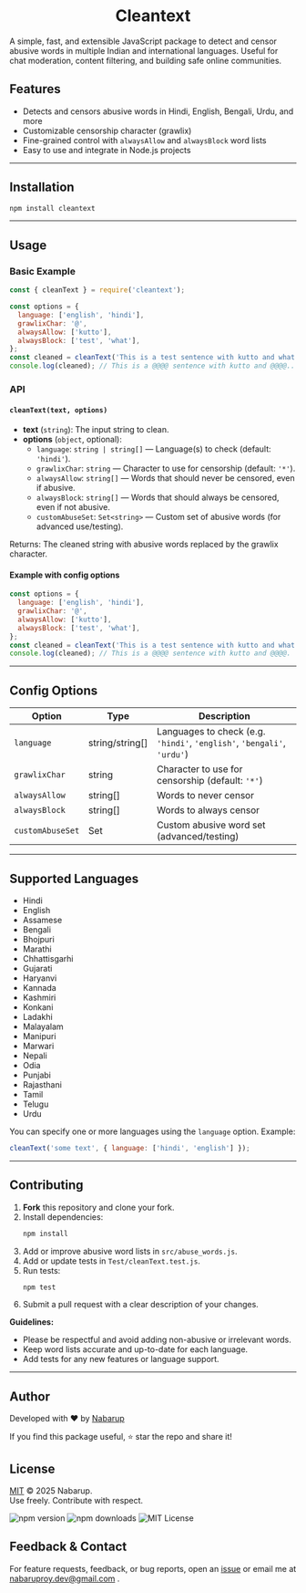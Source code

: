 <div align="center">
 <h1>Cleantext</h1>
</div>

A simple, fast, and extensible JavaScript package to detect and censor abusive words in multiple Indian and international languages. Useful for chat moderation, content filtering, and building safe online communities.

## Features
- Detects and censors abusive words in Hindi, English, Bengali, Urdu, and more
- Customizable censorship character (grawlix)
- Fine-grained control with `alwaysAllow` and `alwaysBlock` word lists
- Easy to use and integrate in Node.js projects

---

## Installation

```sh
npm install cleantext
```

---

## Usage

### Basic Example
```js
const { cleanText } = require('cleantext');

const options = {
  language: ['english', 'hindi'],
  grawlixChar: '@',
  alwaysAllow: ['kutto'],
  alwaysBlock: ['test', 'what'],
};
const cleaned = cleanText('This is a test sentence with kutto and what.', options);
console.log(cleaned); // This is a @@@@ sentence with kutto and @@@@..
```

### API
#### `cleanText(text, options)`
- **text** (`string`): The input string to clean.
- **options** (`object`, optional):
  - `language`: `string | string[]` — Language(s) to check (default: `'hindi'`).
  - `grawlixChar`: `string` — Character to use for censorship (default: `'*'`).
  - `alwaysAllow`: `string[]` — Words that should never be censored, even if abusive.
  - `alwaysBlock`: `string[]` — Words that should always be censored, even if not abusive.
  - `customAbuseSet`: `Set<string>` — Custom set of abusive words (for advanced use/testing).

Returns: The cleaned string with abusive words replaced by the grawlix character.

#### Example with config options
```js
const options = {
  language: ['english', 'hindi'],
  grawlixChar: '@',
  alwaysAllow: ['kutto'],
  alwaysBlock: ['test', 'what'],
};
const cleaned = cleanText('This is a test sentence with kutto and what.', options);
console.log(cleaned); // This is a @@@@ sentence with kutto and @@@@.
```

---

## Config Options

| Option         | Type            | Description |
|----------------|----------------|-------------|
| `language`     | string/string[] | Languages to check (e.g. `'hindi'`, `'english'`, `'bengali'`, `'urdu'`) |
| `grawlixChar`  | string          | Character to use for censorship (default: `'*'`) |
| `alwaysAllow`  | string[]        | Words to never censor |
| `alwaysBlock`  | string[]        | Words to always censor |
| `customAbuseSet` | Set<string>    | Custom abusive word set (advanced/testing) |

---

## Supported Languages

- Hindi
- English
- Assamese
- Bengali
- Bhojpuri
- Marathi
- Chhattisgarhi
- Gujarati
- Haryanvi
- Kannada 
- Kashmiri
- Konkani
- Ladakhi
- Malayalam
- Manipuri
- Marwari
- Nepali
- Odia
- Punjabi
- Rajasthani
- Tamil
- Telugu 
- Urdu

You can specify one or more languages using the `language` option. Example:
```js
cleanText('some text', { language: ['hindi', 'english'] });
```

---

## Contributing

1. **Fork** this repository and clone your fork.
2. Install dependencies:
   ```sh
   npm install
   ```
3. Add or improve abusive word lists in `src/abuse_words.js`.
4. Add or update tests in `Test/cleanText.test.js`.
5. Run tests:
   ```sh
   npm test
   ```
6. Submit a pull request with a clear description of your changes.

**Guidelines:**
- Please be respectful and avoid adding non-abusive or irrelevant words.
- Keep word lists accurate and up-to-date for each language.
- Add tests for any new features or language support.

---

## Author

Developed with ❤️ by [Nabarup](https://github.com/nabarupdev)

If you find this package useful, ⭐ star the repo and share it!

## License

[MIT](LICENSE) © 2025 Nabarup.  
Use freely. Contribute with respect.

![npm version](https://img.shields.io/npm/v/cleantext)
![npm downloads](https://img.shields.io/npm/dm/cleantext)
![MIT License](https://img.shields.io/badge/license-MIT-green)

## Feedback & Contact

For feature requests, feedback, or bug reports, open an [issue](https://github.com/nabarupdev/cleantext/issues) or email me at nabaruproy.dev@gmail.com .
